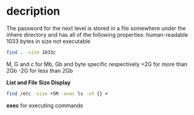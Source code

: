 # decription
The password for the next level is stored in a file somewhere under the inhere directory and has all of the following properties:
    human-readable
    1033 bytes in size
    not executable

```bash
find . -size 1033c
```

 M, G and c for Mb, Gb and byte specific respectively
 +2G for more than 2Gb
 -2G for less than 2Gb

**List and File Size Display**
 ```bash
 find /etc -size +5M -exec ls -sh {} +
 ```
**exec** for executing commands
